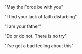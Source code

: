 "May the Force be with you"

"I find your lack of faith disturbing"

"I am your father"

"Do or do not. There is no try"

"I've got a bad feeling about this"

